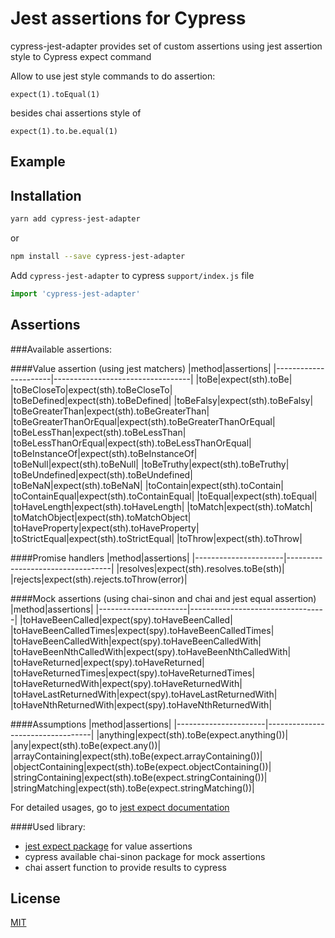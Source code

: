 # Jest assertions for Cypress

cypress-jest-adapter provides set of custom assertions using jest assertion style to Cypress expect command

Allow to use jest style commands to do assertion:
```
expect(1).toEqual(1)
```
besides chai assertions style of 
```
expect(1).to.be.equal(1)
```

## Example

## Installation
```bash
yarn add cypress-jest-adapter
```

or

```bash
npm install --save cypress-jest-adapter
```

Add `cypress-jest-adapter` to cypress `support/index.js` file
```js
import 'cypress-jest-adapter'
```

## Assertions

###Available assertions:

####Value assertion (using jest matchers)
|method|assertions|
|----------------------|----------------------------------|
|toBe|expect(sth).toBe|
|toBeCloseTo|expect(sth).toBeCloseTo|
|toBeDefined|expect(sth).toBeDefined|
|toBeFalsy|expect(sth).toBeFalsy|
|toBeGreaterThan|expect(sth).toBeGreaterThan|
|toBeGreaterThanOrEqual|expect(sth).toBeGreaterThanOrEqual|
|toBeLessThan|expect(sth).toBeLessThan|
|toBeLessThanOrEqual|expect(sth).toBeLessThanOrEqual|
|toBeInstanceOf|expect(sth).toBeInstanceOf|
|toBeNull|expect(sth).toBeNull|
|toBeTruthy|expect(sth).toBeTruthy|
|toBeUndefined|expect(sth).toBeUndefined|
|toBeNaN|expect(sth).toBeNaN|
|toContain|expect(sth).toContain|
|toContainEqual|expect(sth).toContainEqual|
|toEqual|expect(sth).toEqual|
|toHaveLength|expect(sth).toHaveLength|
|toMatch|expect(sth).toMatch|
|toMatchObject|expect(sth).toMatchObject|
|toHaveProperty|expect(sth).toHaveProperty|
|toStrictEqual|expect(sth).toStrictEqual|
|toThrow|expect(sth).toThrow|

####Promise handlers
|method|assertions|
|----------------------|----------------------------------|
|resolves|expect(sth).resolves.toBe(sth)|
|rejects|expect(sth).rejects.toThrow(error)|

####Mock assertions (using chai-sinon and chai and jest equal assertion)
|method|assertions|
|----------------------|----------------------------------|
|toHaveBeenCalled|expect(spy).toHaveBeenCalled|
|toHaveBeenCalledTimes|expect(spy).toHaveBeenCalledTimes|
|toHaveBeenCalledWith|expect(spy).toHaveBeenCalledWith|
|toHaveBeenNthCalledWith|expect(spy).toHaveBeenNthCalledWith|
|toHaveReturned|expect(spy).toHaveReturned|
|toHaveReturnedTimes|expect(spy).toHaveReturnedTimes|
|toHaveReturnedWith|expect(spy).toHaveReturnedWith|
|toHaveLastReturnedWith|expect(spy).toHaveLastReturnedWith|
|toHaveNthReturnedWith|expect(spy).toHaveNthReturnedWith|

####Assumptions
|method|assertions|
|----------------------|----------------------------------|
|anything|expect(sth).toBe(expect.anything())|
|any|expect(sth).toBe(expect.any())|
|arrayContaining|expect(sth).toBe(expect.arrayContaining())|
|objectContaining|expect(sth).toBe(expect.objectContaining())|
|stringContaining|expect(sth).toBe(expect.stringContaining())|
|stringMatching|expect(sth).toBe(expect.stringMatching())|

For detailed usages, go to [jest expect documentation](https://jestjs.io/docs/en/expect)

####Used library:
+ [jest expect package](https://github.com/facebook/jest) for value assertions
+ cypress available chai-sinon package for mock assertions
+ chai assert function to provide results to cypress

## License
[MIT](http://opensource.org/licenses/MIT)
